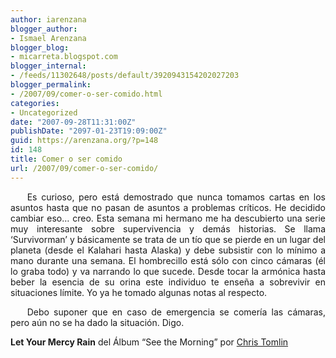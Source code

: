 ```yaml
---
author: iarenzana
blogger_author:
- Ismael Arenzana
blogger_blog:
- micarreta.blogspot.com
blogger_internal:
- /feeds/11302648/posts/default/3920943154202027203
blogger_permalink:
- /2007/09/comer-o-ser-comido.html
categories:
- Uncategorized
date: "2007-09-28T11:31:00Z"
publishDate: "2097-01-23T19:09:00Z"
guid: https://arenzana.org/?p=148
id: 148
title: Comer o ser comido
url: /2007/09/comer-o-ser-comido/
---
```

<p style="text-align:justify;text-indent:20pt;">
  Es curioso, pero está demostrado que nunca tomamos cartas en los asuntos hasta que no pasan de asuntos a problemas críticos. He decidido cambiar eso&#8230; creo. Esta semana mi hermano me ha descubierto una serie muy interesante sobre supervivencia y demás historias. Se llama &#8216;Survivorman&#8217; y básicamente se trata de un tío que se pierde en un lugar del planeta (desde el Kalahari hasta Alaska) y debe subsistir con lo mínimo a mano durante una semana. El hombrecillo está sólo con cinco cámaras (él lo graba todo) y va narrando lo que sucede. Desde tocar la armónica hasta beber la esencia de su orina este individuo te enseña a sobrevivir en situaciones límite. Yo ya he tomado algunas notas al respecto.
</p>

<p style="text-align:center;">
</p>

<p style="text-align:justify;text-indent:20pt;">
  Debo suponer que en caso de emergencia se comería las cámaras, pero aún no se ha dado la situación. Digo.
</p>

**Let Your Mercy Rain** del Álbum &#8220;See the Morning&#8221; por [Chris Tomlin](http://www.google.com/search?q=%22Chris%20Tomlin%22)
